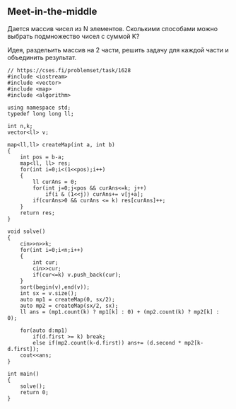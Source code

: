 ## Meet-in-the-middle

Дается массив чисел из N элементов. Сколькими способами можно выбрать подмножество чисел с суммой K?

Идея, раздельить массив на 2 части, решить задачу для каждой части и объединить результат.

```
// https://cses.fi/problemset/task/1628
#include <iostream>
#include <vector>
#include <map>
#include <algorithm>

using namespace std;
typedef long long ll;

int n,k;
vector<ll> v;

map<ll,ll> createMap(int a, int b)
{
	int pos = b-a;
	map<ll, ll> res;
	for(int i=0;i<(1<<pos);i++)
	{
		ll curAns = 0;
		for(int j=0;j<pos && curAns<=k; j++)
			if(i & (1<<j)) curAns+= v[j+a];
		if(curAns>0 && curAns <= k) res[curAns]++;
	}
	return res;
}

void solve()
{
	cin>>n>>k;
	for(int i=0;i<n;i++)
	{
		int cur;
		cin>>cur;
		if(cur<=k) v.push_back(cur);
	}
	sort(begin(v),end(v));
	int sx = v.size();
	auto mp1 = createMap(0, sx/2);
	auto mp2 = createMap(sx/2, sx);
	ll ans = (mp1.count(k) ? mp1[k] : 0) + (mp2.count(k) ? mp2[k] : 0);

	for(auto d:mp1)
		if(d.first >= k) break;
		else if(mp2.count(k-d.first)) ans+= (d.second * mp2[k-d.first]);
	cout<<ans;
}

int main()
{
	solve();
	return 0;
}
```
